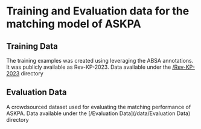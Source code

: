 # Training and Evaluation data for the matching model of ASKPA

## Training Data
The training examples was created using leveraging the ABSA annotations. 
It was publicly available as Rev-KP-2023. Data available under the 
[/Rev-KP-2023](/data/Rev-KP-2023) directory

## Evaluation Data
A crowdsourced dataset used for evaluating the matching performance of ASKPA. Data available under the 
[/Evaluation Data](/data/Evaluation Data) directory